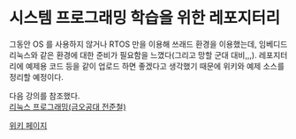 # 시스템 프로그래밍 학습을 위한 레포지터리

그동안 OS 를 사용하지 않거나 RTOS 만을 이용해 쓰래드 환경을 이용했는데, 임베디드 리눅스와 같은 환경에 대한 준비가 필요함을 느꼈다(그리고 망할 군대 대비,,,). 레포지터리에 예제용 코드 등을 같이 업로드 하면 좋겠다고 생각했기 때문에 위키와 예제 소스를 정리할 예정이다. 

다음 강의를 참조했다.  
[리눅스 프로그래밍(금오공대 전준철)](http://www.kocw.net/home/search/kemView.do?kemId=1057358)

[위키 페이지]()
